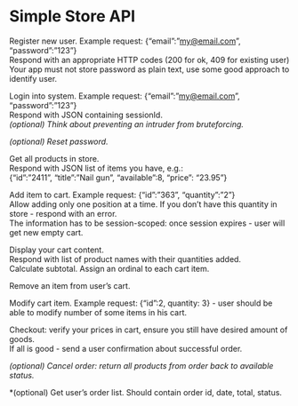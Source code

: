 # Simple Store API

Register new user. Example request: {“email”:”my@email.com”, “password”:”123”}  
Respond with an appropriate HTTP codes (200 for ok, 409 for existing user)  
Your app must not store password as plain text, use some good approach to identify user.

Login into system. Example request: {“email”:”my@email.com”, “password”:”123”}  
Respond with JSON containing sessionId.  
*(optional) Think about preventing an intruder from bruteforcing.*

*(optional) Reset password.*

Get all products in store.  
Respond with JSON list of items you have, e.g.:  
{“id”:”2411”, “title”:”Nail gun”, “available”:8, “price”: “23.95”}

Add item to cart. Example request: {“id”:”363”, “quantity”:”2”}  
Allow adding only one position at a time. If you don’t have this quantity in store - respond with an error.  
The information has to be session-scoped: once session expires - user will get new empty cart.

Display your cart content.  
Respond with list of product names with their quantities added.  
Calculate subtotal. Assign an ordinal to each cart item.

Remove an item from user’s cart.

Modify cart item. Example request: {“id”:2, quantity: 3} - user should be able to modify number of some items in his cart.

Checkout: verify your prices in cart, ensure you still have desired amount of goods.  
If all is good - send a user confirmation about successful order.

*(optional) Cancel order: return all products from order back to available status.*

*(optional) Get user’s order list. Should contain order id, date, total, status.
